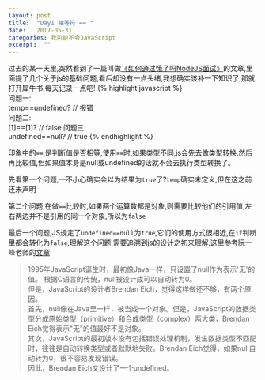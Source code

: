 ```yaml
---
layout: post
title:  "Day1 相等符 == "
date:   2017-05-31
categories: 我可能不会JavaScript
excerpt:  "" 
---
```


过去的某一天里,突然看到了一篇叫做[《如何通过饿了吗NodeJS面试》](https://github.com/ElemeFE/node-interview/tree/master/sections/zh-cn)的文章,里面提了几个关于js的基础问题,看后却没有一点头绪,我想确实该补一下知识了,那就打开犀牛书,每天记录一点吧!
{% highlight javascript %}  
    问题一:  
    temp==undefined?   // 报错  
    问题二:  
    [1]==[1]?           // false
    问题三:  
    undefined==null?    // true
{% endhighlight %}  

印象中的`==`,是判断值是否相等,使用`==`时,如果类型不同,js会先去做类型转换,然后再比较值,但如果值本身是null或undefined的话就不会去执行类型转换了。

先看第一个问题,一不小心确实会以为结果为`true`了?`temp`确实未定义,但在这之前还未声明  

第二个问题,在做`==`比较时,如果两个运算数都是对象,则需要比较他们的引用值,左右两边并不是引用的同一个对象,所以为`false`  

最后一个问题,JS规定了`undefined==null`为`true`,它们的使用方式很相近,在`if`判断里都会转化为`false`,理解这个问题,需要追溯到js的设计之初来理解,这里参考阮一峰老师的[文章](http://www.ruanyifeng.com/blog/2014/03/undefined-vs-null.html)
> 1995年JavaScript诞生时，最初像Java一样，只设置了null作为表示'无'的值。
  根据C语言的传统，null被设计成可以自动转为0。  
  但是，JavaScript的设计者Brendan Eich，觉得这样做还不够，有两个原因。  
  首先，null像在Java里一样，被当成一个对象。但是，JavaScript的数据类型分成原始类型（primitive）和合成类型（complex）两大类，Brendan Eich觉得表示"无"的值最好不是对象。  
  其次，JavaScript的最初版本没有包括错误处理机制，发生数据类型不匹配时，往往是自动转换类型或者默默地失败。Brendan Eich觉得，如果null自动转为0，很不容易发现错误。  
  因此，Brendan Eich又设计了一个undefined。
   

